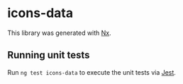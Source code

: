 # icons-data

This library was generated with [Nx](https://nx.dev).

## Running unit tests

Run `ng test icons-data` to execute the unit tests via [Jest](https://jestjs.io).
